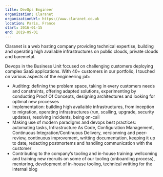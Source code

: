 ```yaml
---
title: DevOps Engineer
organization: Claranet
organizationUrl: https://www.claranet.co.uk
location: Paris, France
start: 2016-01-15
end: 2019-09-01
---
```


Claranet is a web hosting company providing technical expertise, building and operating high available infrastructures on public clouds, private clouds and baremetal.

Devops in the Business Unit focused on challenging customers deploying complex SaaS applications. With 40+ customers in our portfolio, I touched on various aspects of the engineering job:

* Auditing: defining the problem space, taking in every customers needs and constraints, offering adapted solutions, experimenting by conducting Proof Of Concepts, designing architectures and looking for optimal new processes
* Implementation: building high availaible infrastructures, from inception to migration, operating infrastructures (run, scalling, upgrade, security updates), resolving incidents, being on-call
* Making use of modern paradigms and devops best practices: automating tasks, Infrastructure As Code, Configuration Management, Continuous Integration/Continuous Delivery, versionning and peer-review, continuous improvement, writting documentation, keeping it up to date, redacting postmortems and handling communication with the customer
* Contributing to the company’s tooling and in-house training: wellcoming and training new recruits on some of our tooling (onboarding process), mentoring, development of in-house tooling, technical writting for the internal blog
